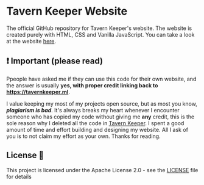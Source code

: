 # Tavern Keeper Website
The official GitHub repository for Tavern Keeper's website. The website is created purely with HTML, CSS and Vanilla JavaScript. You can take a look at the website [here](https://tavernkeeper.ml).

## ❗ Important (please read)

Ppeople have asked me if they can use this code for their own website, and the answer is usually **yes, with proper credit linking back to https://tavernkeeper.ml**.

I value keeping my most of my projects open source, but as most you know, ***plagiarism is bad***. It's always breaks my heart whenever I encounter someone who has copied my code without giving me **any** credit, this is the sole reason why I deleted all the code in [Tavern Keeper](https://github.com/zhon12345/tavern_keeper/). I spent a good amount of time and effort building and designing my website. All I ask of you is to not claim my effort as your own. Thanks for reading.

## License 📄

This project is licensed under the Apache License 2.0 - see the [LICENSE](LICENSE) file for details
